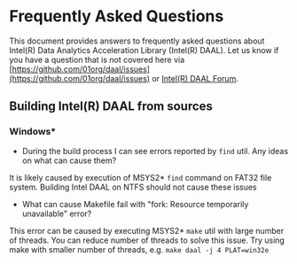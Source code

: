 # Frequently Asked Questions
This document provides answers to frequently asked questions about Intel(R) Data Analytics Acceleration Library (Intel(R) DAAL).
Let us know if you have a question that is not covered here via [https://github.com/01org/daal/issues](https://github.com/01org/daal/issues) or [Intel(R) DAAL Forum](https://software.intel.com/en-us/forums/intel-data-analytics-acceleration-library).

## Building Intel(R) DAAL from sources

### Windows*

* During the build process I can see errors reported by `find` util. Any ideas on what can cause them?

It is likely caused by execution of MSYS2* `find` command on FAT32 file system. Building Intel DAAL on NTFS should not cause these issues

* What can cause Makefile fail with "fork: Resource temporarily unavailable" error?

This error can be caused by executing MSYS2* `make` util with large number of threads. You can reduce number of threads to solve this issue. 
Try using make with smaller number of threads, e.g. `make daal -j 4 PLAT=win32e`
